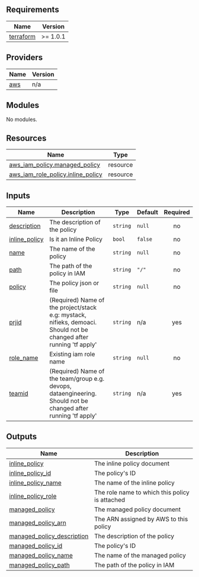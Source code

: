 ## Requirements

| Name | Version |
|------|---------|
| <a name="requirement_terraform"></a> [terraform](#requirement\_terraform) | >= 1.0.1 |

## Providers

| Name | Version |
|------|---------|
| <a name="provider_aws"></a> [aws](#provider\_aws) | n/a |

## Modules

No modules.

## Resources

| Name | Type |
|------|------|
| [aws_iam_policy.managed_policy](https://registry.terraform.io/providers/hashicorp/aws/latest/docs/resources/iam_policy) | resource |
| [aws_iam_role_policy.inline_policy](https://registry.terraform.io/providers/hashicorp/aws/latest/docs/resources/iam_role_policy) | resource |

## Inputs

| Name | Description | Type | Default | Required |
|------|-------------|------|---------|:--------:|
| <a name="input_description"></a> [description](#input\_description) | The description of the policy | `string` | `null` | no |
| <a name="input_inline_policy"></a> [inline\_policy](#input\_inline\_policy) | Is it an Inline Policy | `bool` | `false` | no |
| <a name="input_name"></a> [name](#input\_name) | The name of the policy | `string` | `null` | no |
| <a name="input_path"></a> [path](#input\_path) | The path of the policy in IAM | `string` | `"/"` | no |
| <a name="input_policy"></a> [policy](#input\_policy) | The policy json or file | `string` | `null` | no |
| <a name="input_prjid"></a> [prjid](#input\_prjid) | (Required) Name of the project/stack e.g: mystack, nifieks, demoaci. Should not be changed after running 'tf apply' | `string` | n/a | yes |
| <a name="input_role_name"></a> [role\_name](#input\_role\_name) | Existing iam role name | `string` | `null` | no |
| <a name="input_teamid"></a> [teamid](#input\_teamid) | (Required) Name of the team/group e.g. devops, dataengineering. Should not be changed after running 'tf apply' | `string` | n/a | yes |

## Outputs

| Name | Description |
|------|-------------|
| <a name="output_inline_policy"></a> [inline\_policy](#output\_inline\_policy) | The inline policy document |
| <a name="output_inline_policy_id"></a> [inline\_policy\_id](#output\_inline\_policy\_id) | The policy's ID |
| <a name="output_inline_policy_name"></a> [inline\_policy\_name](#output\_inline\_policy\_name) | The name of the inline policy |
| <a name="output_inline_policy_role"></a> [inline\_policy\_role](#output\_inline\_policy\_role) | The role name to which this policy is attached |
| <a name="output_managed_policy"></a> [managed\_policy](#output\_managed\_policy) | The managed policy document |
| <a name="output_managed_policy_arn"></a> [managed\_policy\_arn](#output\_managed\_policy\_arn) | The ARN assigned by AWS to this policy |
| <a name="output_managed_policy_description"></a> [managed\_policy\_description](#output\_managed\_policy\_description) | The description of the policy |
| <a name="output_managed_policy_id"></a> [managed\_policy\_id](#output\_managed\_policy\_id) | The policy's ID |
| <a name="output_managed_policy_name"></a> [managed\_policy\_name](#output\_managed\_policy\_name) | The name of the managed policy |
| <a name="output_managed_policy_path"></a> [managed\_policy\_path](#output\_managed\_policy\_path) | The path of the policy in IAM |
